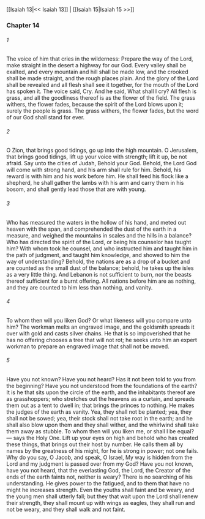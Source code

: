 [[Isaiah 13|<< Isaiah 13]]  |  [[Isaiah 15|Isaiah 15 >>]]

### Chapter 14
###### 1
The voice of him that cries in the wilderness: Prepare the way of the Lord, make straight in the desert a highway for our God. Every valley shall be exalted, and every mountain and hill shall be made low, and the crooked shall be made straight, and the rough places plain. And the glory of the Lord shall be revealed and all flesh shall see it together, for the mouth of the Lord has spoken it. The voice said, Cry. And he said, What shall I cry? All flesh is grass, and all the goodliness thereof is as the flower of the field. The grass withers, the flower fades, because the spirit of the Lord blows upon it; surely the people is grass. The grass withers, the flower fades, but the word of our God shall stand for ever.

###### 2
O Zion, that brings good tidings, go up into the high mountain. O Jerusalem, that brings good tidings, lift up your voice with strength; lift it up, be not afraid. Say unto the cities of Judah, Behold your God. Behold, the Lord God will come with strong hand, and his arm shall rule for him. Behold, his reward is with him and his work before him. He shall feed his flock like a shepherd, he shall gather the lambs with his arm and carry them in his bosom, and shall gently lead those that are with young.

###### 3
Who has measured the waters in the hollow of his hand, and meted out heaven with the span, and comprehended the dust of the earth in a measure, and weighed the mountains in scales and the hills in a balance? Who has directed the spirit of the Lord, or being his counselor has taught him? With whom took he counsel, and who instructed him and taught him in the path of judgment, and taught him knowledge, and showed to him the way of understanding? Behold, the nations are as a drop of a bucket and are counted as the small dust of the balance; behold, he takes up the isles as a very little thing. And Lebanon is not sufficient to burn, nor the beasts thereof sufficient for a burnt offering. All nations before him are as nothing, and they are counted to him less than nothing, and vanity.

###### 4
To whom then will you liken God? Or what likeness will you compare unto him? The workman melts an engraved image, and the goldsmith spreads it over with gold and casts silver chains. He that is so impoverished that he has no offering chooses a tree that will not rot; he seeks unto him an expert workman to prepare an engraved image that shall not be moved.

###### 5
Have you not known? Have you not heard? Has it not been told to you from the beginning? Have you not understood from the foundations of the earth? It is he that sits upon the circle of the earth, and the inhabitants thereof are as grasshoppers; who stretches out the heavens as a curtain, and spreads them out as a tent to dwell in; that brings the princes to nothing. He makes the judges of the earth as vanity. Yea, they shall not be planted; yea, they shall not be sowed; yea, their stock shall not take root in the earth; and he shall also blow upon them and they shall wither, and the whirlwind shall take them away as stubble. To whom then will you liken me, or shall I be equal? — says the Holy One. Lift up your eyes on high and behold who has created these things, that brings out their host by number. He calls them all by names by the greatness of his might, for he is strong in power; not one fails. Why do you say, O Jacob, and speak, O Israel, My way is hidden from the Lord and my judgment is passed over from my God? Have you not known, have you not heard, that the everlasting God, the Lord, the Creator of the ends of the earth faints not, neither is weary? There is no searching of his understanding. He gives power to the fatigued, and to them that have no might he increases strength. Even the youths shall faint and be weary, and the young men shall utterly fall; but they that wait upon the Lord shall renew their strength, they shall mount up with wings as eagles, they shall run and not be weary, and they shall walk and not faint.